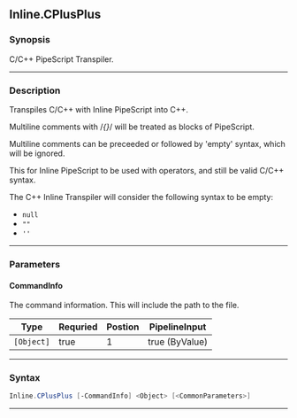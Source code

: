 
Inline.CPlusPlus
----------------
### Synopsis
C/C++ PipeScript Transpiler.

---
### Description

Transpiles C/C++ with Inline PipeScript into C++.

Multiline comments with /*{}*/ will be treated as blocks of PipeScript.

Multiline comments can be preceeded or followed by 'empty' syntax, which will be ignored.

This for Inline PipeScript to be used with operators, and still be valid C/C++ syntax. 

The C++ Inline Transpiler will consider the following syntax to be empty:

* ```null```
* ```""```
* ```''```

---
### Parameters
#### **CommandInfo**

The command information.  This will include the path to the file.



|Type          |Requried|Postion|PipelineInput |
|--------------|--------|-------|--------------|
|```[Object]```|true    |1      |true (ByValue)|
---
### Syntax
```PowerShell
Inline.CPlusPlus [-CommandInfo] <Object> [<CommonParameters>]
```
---


